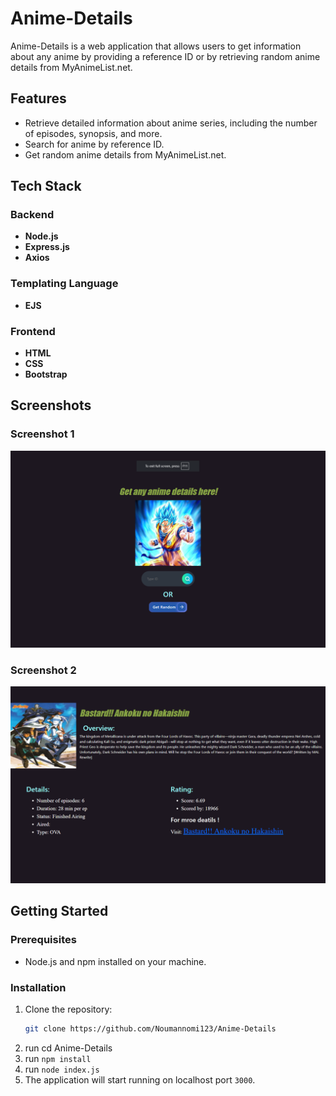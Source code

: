 # Anime-Details

Anime-Details is a web application that allows users to get information about any anime by providing a reference ID or by retrieving random anime details from MyAnimeList.net.

## Features
- Retrieve detailed information about anime series, including the number of episodes, synopsis, and more.
- Search for anime by reference ID.
- Get random anime details from MyAnimeList.net.

## Tech Stack

### Backend
- **Node.js**
- **Express.js**
- **Axios**

### Templating Language
- **EJS**

### Frontend
- **HTML**
- **CSS**
- **Bootstrap**

## Screenshots

### Screenshot 1
![Screenshot 1](Screenshots/2.png)

### Screenshot 2
![Screenshot 2](Screenshots/1.png)

## Getting Started

### Prerequisites
- Node.js and npm installed on your machine.

### Installation
1. Clone the repository:
   ```sh
   git clone https://github.com/Noumannomi123/Anime-Details
2. run cd Anime-Details
3. run `npm install`
4. run `node index.js`
5. The application will start running on localhost port `3000`.
